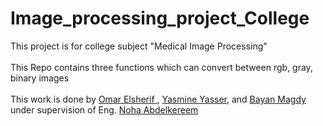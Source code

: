 # Image_processing_project_College
This project is for college subject "Medical Image Processing"
<br><br>
This Repo contains three functions which can convert between rgb, gray, binary images
<br><br>
This work is done by [Omar Elsherif ](https://github.com/Omarelsherif010), [Yasmine Yasser](https://github.com/YasmineYasser), and [Bayan Magdy](https://github.com/Bayanmagdy) under supervision of Eng. [Noha Abdelkereem]()
